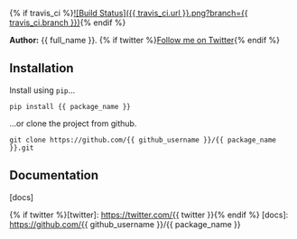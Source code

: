 {% if travis_ci %}[![Build Status]({{ travis_ci.url }}.png?branch={{ travis_ci.branch }})](travis_ci.url){% endif %}

**Author:** {{ full_name }}. {% if twitter %}[Follow me on Twitter](twitter){% endif %}


## Installation

Install using `pip`...

    pip install {{ package_name }}

...or clone the project from github.

    git clone https://github.com/{{ github_username }}/{{ package_name }}.git


## Documentation
[docs]


{% if twitter %}[twitter]: https://twitter.com/{{ twitter }}{% endif %}
[docs]: https://github.com/{{ github_username }}/{{ package_name }}
